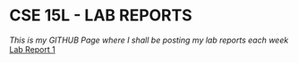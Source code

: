 # CSE 15L - LAB REPORTS
*This is my GITHUB Page where I shall be posting my lab reports each week*
[Lab Report 1](https://yukthadeesan.github.io/cse15l-lab-reports/lab-report-2-week-1.html)
